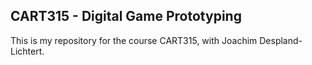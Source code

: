 ## CART315 - Digital Game Prototyping
This is my repository for the course CART315, with Joachim Despland-Lichtert.
